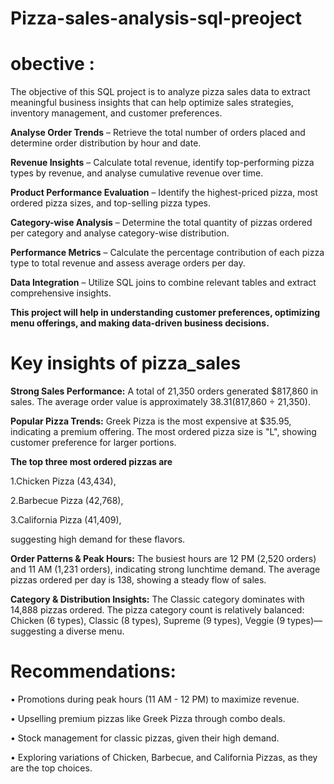# Pizza-sales-analysis-sql-preoject

# obective :
The objective of this SQL project is to analyze pizza sales data to extract meaningful business insights that can help optimize sales strategies, inventory management, and customer preferences.

**Analyse Order Trends** – Retrieve the total number of orders placed and determine order distribution by hour and date.

**Revenue Insights** – Calculate total revenue, identify top-performing pizza types by revenue, and analyse cumulative revenue over time.

**Product Performance Evaluation** – Identify the highest-priced pizza, most ordered pizza sizes, and top-selling pizza types.

**Category-wise Analysis** – Determine the total quantity of pizzas ordered per category and analyse category-wise distribution.

**Performance Metrics** – Calculate the percentage contribution of each pizza type to total revenue and assess average orders per day.

**Data Integration** – Utilize SQL joins to combine relevant tables and extract comprehensive insights.

**This project will help in understanding customer preferences, optimizing menu offerings, and making data-driven business decisions.**


# Key insights of pizza_sales


**Strong Sales Performance:**
A total of 21,350 orders generated $817,860 in sales.
The average order value is approximately $38.31 ($817,860 ÷ 21,350).


**Popular Pizza Trends:**
Greek Pizza is the most expensive at $35.95, indicating a premium offering.
The most ordered pizza size is "L", showing customer preference for larger portions.


**The top three most ordered pizzas are**

1.Chicken Pizza (43,434),

2.Barbecue Pizza (42,768), 

3.California Pizza (41,409), 

suggesting high demand for these flavors.


**Order Patterns & Peak Hours:**
The busiest hours are 12 PM (2,520 orders) and 11 AM (1,231 orders), indicating strong lunchtime demand.
The average pizzas ordered per day is 138, showing a steady flow of sales.


**Category & Distribution Insights:**
The Classic category dominates with 14,888 pizzas ordered.
The pizza category count is relatively balanced:
Chicken (6 types), Classic (8 types), Supreme (9 types), Veggie (9 types)—suggesting a diverse menu.


# **Recommendations:**


•	Promotions during peak hours (11 AM - 12 PM) to maximize revenue.


•	Upselling premium pizzas like Greek Pizza through combo deals.


•	Stock management for classic pizzas, given their high demand.


•	Exploring variations of Chicken, Barbecue, and California Pizzas, as they are the top choices.

